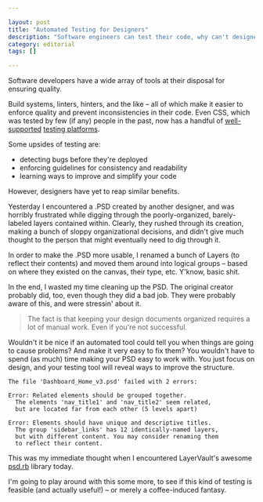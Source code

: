 ```yaml
---

layout: post
title: "Automated Testing for Designers"
description: "Software engineers can test their code, why can't designers test their creations as well?"
category: editorial
tags: []

---
```


Software developers have a wide array of tools at their disposal for ensuring quality. 

Build systems, linters, hinters, and the like – all of which make it easier to enforce quality and prevent inconsistencies in their code. Even CSS, which was tested by few (if any) people in the past, now has a handful of [well-supported](https://github.com/twitter/recess) [testing platforms](https://github.com/Huddle/PhantomCSS).

Some upsides of testing are:
- detecting bugs before they're deployed
- enforcing guidelines for consistency and readability
- learning ways to improve and simplify your code

However, designers have yet to reap similar benefits.

Yesterday I encountered a .PSD created by another designer, and was horribly frustrated while digging through the poorly-organized, barely-labeled layers contained within. Clearly, they rushed through its creation, making a bunch of sloppy organizational decisions, and didn't give much thought to the person that might eventually need to dig through it.

In order to make the .PSD more usable, I renamed a bunch of Layers (to reflect their contents) and moved them around into logical groups – based on where they existed on the canvas, their type, etc. Y'know, basic shit.

In the end, I wasted my time cleaning up the PSD. The original creator probably did, too, even though they did a bad job. They were probably aware of this, and were stressin' about it. 

> The fact is that keeping your design documents organized requires a lot of manual work. Even if you're not successful.

Wouldn't it be nice if an automated tool could tell you when things are going to cause problems? And make it very easy to fix them? You wouldn't have to spend (as much) time making your PSD easy to work with. You just focus on design, and your testing tool will reveal ways to improve the structure.

	The file 'Dashboard_Home_v3.psd' failed with 2 errors:
	
	Error: Related elements should be grouped together.
	  The elements 'nav_title1' and 'nav_title2' seem related,
	  but are located far from each other (5 levels apart)
	
	Error: Elements should have unique and descriptive titles.
	  The group 'sidebar_links' has 12 identically-named layers,
	  but with different content. You may consider renaming them
	  to reflect their content.

This was my immediate thought when I encountered LayerVault's awesome [psd.rb](http://cosmos.layervault.com/psdrb.html) library today.

I'm going to play around with this some more, to see if this kind of testing is feasible (and actually useful!) – or merely a coffee-induced fantasy.